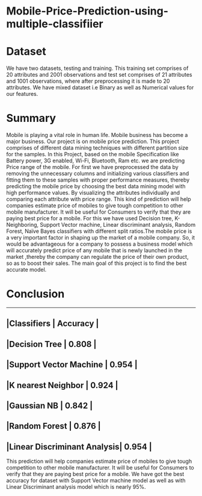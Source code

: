 # Mobile-Price-Prediction-using-multiple-classifiier
# Dataset
We have two datasets, testing and training. This training set comprises of 20 attributes and 2001 observations and test set comprises of 21 attributes and 1001 observations, where after preprocessing it is made to 20 attributes. We have mixed dataset i.e Binary as well as Numerical values for our features.
# Summary
Mobile is playing a vital role in human life. Mobile business has become a major business. Our project is on mobile price prediction. This project comprises of different data mining techniques with different partition size for the samples. In this Project, based on the mobile Specification like Battery power, 3G enabled, Wi-Fi, Bluetooth, Ram etc. we are predicting Price range of the mobile. For first we have preprocessed the data by removing the unnecessary columns and initializing various classifiers and fitting them to these samples with proper performance measures, thereby predicting the mobile price by choosing the best data mining model with high performance values. By visualizing the attributes individually and comparing each attribute with price range. This kind of prediction will help companies estimate price of mobiles to give tough competition to other mobile manufacturer. It will be useful for Consumers to verify that they are paying best price for a mobile. For this we have used Decision tree, K-Neighboring, Support Vector machine, Linear discriminant analysis, Random Forest, Naïve Bayes classifiers with different split ratios.The mobile price is a very important factor in shaping up the market of a mobile company. So, it would be advantageous for a company to possess a business model which will accurately predict price of any mobile that is newly launched in the market ,thereby the company can regulate the price of their own product, so as to boost their sales. The main goal of this project is to find the best accurate model.
# Conclusion
-----------------------------------------
|Classifiers                 | Accuracy  |
-----------------------------------------
|Decision Tree               |  0.808    |
-----------------------------------------
|Support Vector Machine      |   0.954   |
-----------------------------------------
|K nearest Neighbor          |   0.924   |
-----------------------------------------
|Gaussian NB                 |   0.842   |
-----------------------------------------
|Random Forest               |   0.876   |
-----------------------------------------
|Linear Discriminant Analysis|   0.954   |
------------------------------------------

This prediction will help companies estimate price of mobiles to give tough competition to other mobile manufacturer. It will be useful for Consumers to verify that they are paying best price for a mobile. We have got the best accuracy for dataset with Support Vector machine model as well as with Linear Discriminant analysis model which is nearly 95%.
